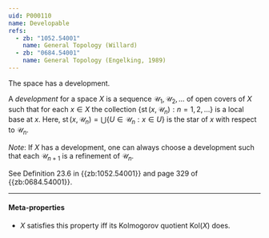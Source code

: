 ```yaml
---
uid: P000110
name: Developable
refs:
  - zb: "1052.54001"
    name: General Topology (Willard)
  - zb: "0684.54001"
    name: General Topology (Engelking, 1989)
---
```


The space has a development.

A *development* for a space $X$ is a sequence $\mathscr U_1,\mathscr U_2,\dots$
of open covers of $X$ such that for each $x\in X$
the collection $\{\operatorname{st}(x,\mathscr U_n):n=1,2,\dots\}$ is a local base at $x$.
Here, $\operatorname{st}(x,\mathscr U_n)=\bigcup\{U\in\mathscr U_n:x\in U\}$
is the star of $x$ with respect to $\mathscr U_n$.

*Note*: If $X$ has a development, one can always choose a development such that
each $\mathscr U_{n+1}$ is a refinement of $\mathscr U_n$.

See Definition 23.6 in {{zb:1052.54001}} and page 329 of {{zb:0684.54001}}.

----
#### Meta-properties

- $X$ satisfies this property iff its Kolmogorov quotient $\text{Kol}(X)$ does.
